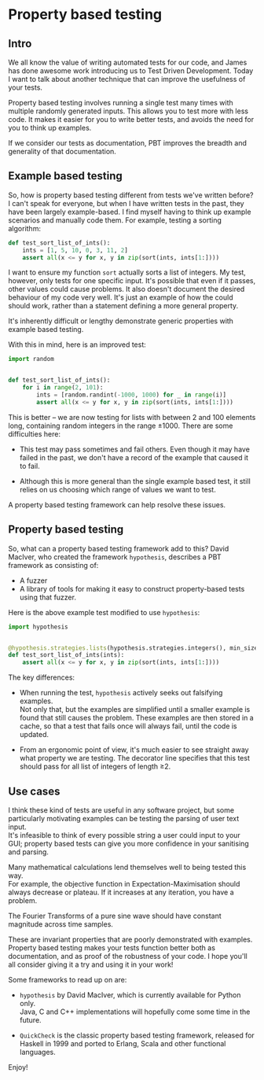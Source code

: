 # Property based testing

## Intro

We all know the value of writing automated tests for our code, and James has 
done awesome work introducing us to Test Driven Development.  Today I want to 
talk about another technique that can improve the usefulness of your tests.

Property based testing involves running a single test many times with multiple 
randomly generated inputs.  This allows you to test more with less code.  It 
makes it easier for you to write better tests, and avoids the need for you to 
think up examples.

If we consider our tests as documentation, PBT improves the breadth and 
generality of that documentation.


## Example based testing

So, how is property based testing different from tests we've written before?  I 
can't speak for everyone, but when I have written tests in the past, they have 
been largely example-based.  I find myself having to think up example scenarios 
and manually code them.  For example, testing a sorting algorithm:

```python
def test_sort_list_of_ints():
    ints = [1, 5, 10, 0, 3, 11, 2]
    assert all(x <= y for x, y in zip(sort(ints, ints[1:])))
```

I want to ensure my function `sort` actually sorts a list of integers.  My 
test, however, only tests for one specific input.  It's possible that even if 
it passes, other values could cause problems.  It also doesn't document the 
desired behaviour of my code very well.  It's just an example of how the could 
should work, rather than a statement defining a more general property.

It's inherently difficult or lengthy demonstrate generic properties with 
example based testing.

With this in mind, here is an improved test:

```python
import random


def test_sort_list_of_ints():
    for i in range(2, 101):
        ints = [random.randint(-1000, 1000) for _ in range(i)]
        assert all(x <= y for x, y in zip(sort(ints, ints[1:])))
```

This is better &ndash; we are now testing for lists with  between 2 and 100 
elements long, containing random integers in the range &plusmn;1000.  There are 
some difficulties here:

* This test may pass sometimes and fail others.  Even though it may have failed 
  in the past, we don't have a record of the example that caused it to fail.

* Although this is more general than the single example based test, it still 
  relies on us choosing which range of values we want to test.

A property based testing framework can help resolve these issues.


## Property based testing

So, what can a property based testing framework add to this?  David MacIver, 
who created the framework `hypothesis`, describes a PBT framework as consisting 
of:

* A fuzzer
* A library of tools for making it easy to construct property-based tests using 
  that fuzzer.

Here is the above example test modified to use `hypothesis`:

```python
import hypothesis


@hypothesis.strategies.lists(hypothesis.strategies.integers(), min_size=2)
def test_sort_list_of_ints(ints):
    assert all(x <= y for x, y in zip(sort(ints, ints[1:])))
```

The key differences:

* When running the test, `hypothesis` actively seeks out falsifying examples.  
  Not only that, but the examples are simplified until a smaller example is 
  found that still causes the problem.  These examples are then stored in a 
  cache, so that a test that fails once will always fail, until the code is 
  updated.

* From an ergonomic point of view, it's much easier to see straight away what 
  property we are testing.  The decorator line specifies that this test should 
  pass for all list of integers of length &ge;2.


## Use cases

I think these kind of tests are useful in any software project, but some 
particularly motivating examples can be testing the parsing of user text input.  
It's infeasible to think of every possible string a user could input to your 
GUI; property based tests can give you more confidence in your sanitising and 
parsing.

Many mathematical calculations lend themselves well to being tested this way.  
For example, the objective function in Expectation-Maximisation should always 
decrease or plateau.  If it increases at any iteration, you have a problem.

The Fourier Transforms of a pure sine wave should have constant magnitude 
across time samples.

These are invariant properties that are poorly demonstrated with examples.  
Property based testing makes your tests function better both as documentation, 
and as proof of the robustness of your code.  I hope you'll all consider giving 
it a try and using it in your work!

Some frameworks to read up on are:

* `hypothesis` by David MacIver, which is currently available for Python only.  
  Java, C and C++ implementations will hopefully come some time in the future.

* `QuickCheck` is the classic property based testing framework, released for 
  Haskell in 1999 and ported to Erlang, Scala and other functional languages.

Enjoy!
